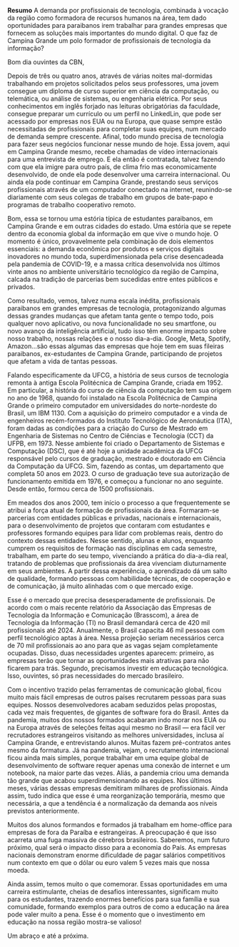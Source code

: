 
**Resumo**
A demanda por profissionais de tecnologia, combinada à vocação da região como formadora de recursos humanos na área, tem dado oportunidades para paraibanos irem trabalhar para grandes empresas que fornecem as soluções mais importantes do mundo digital. O que faz de Campina Grande um polo formador de profissionais de tecnologia da informação?




Bom dia ouvintes da CBN,


Depois de três ou quatro anos, através de várias noites mal-dormidas trabalhando em projetos solicitados pelos seus professores, uma jovem consegue um diploma de curso superior em ciência da computação, ou telemática, ou análise de sistemas, ou engenharia elétrica. 
Por seus conhecimentos em inglês forjado nas leituras obrigatórias da faculdade, consegue preparar um currículo ou um perfil no LinkedLin, que pode ser acessado por empresas nos EUA ou na Europa, que quase sempre estão necessitadas de profissionais para completar suas equipes, num mercado de demanda sempre crescente. 
Afinal, todo mundo precisa de tecnologia para fazer seus negócios funcionar nesse mundo de hoje. 
Essa jovem, aqui em Campina Grande mesmo, recebe chamadas de vídeo internacionais para uma entrevista de emprego. 
E ela então é contratada, talvez fazendo com que ela imigre para outro país, de clima frio mas economicamente desenvolvido, de onde ela pode desenvolver uma carreira internacional. 
Ou ainda ela pode continuar em Campina Grande, prestando seus serviços profissionais através de um computador conectado na internet, reunindo-se diariamente com seus colegas de trabalho em grupos de bate-papo e programas de trabalho cooperativo remoto.

Bom, essa se tornou uma estória típica de estudantes paraibanos, em Campina Grande e em outras cidades do estado. 
Uma estória que se repete dentro da economia global da informação em que vive o mundo hoje. 
O momento é único, provavelmente pela combinação de dois elementos essenciais: a demanda econômica por produtos e serviços digitais inovadores no mundo toda, superdimensionada pela crise desencadeada pela pandemia de COVID-19, e a massa crítica desenvolvida nos últimos vinte anos no ambiente universitário tecnológico da região de Campina, calcada na tradição de parcerias bem sucedidas entre entes públicos e privados. 

Como resultado, vemos, talvez numa escala inédita, profissionais paraibanos em grandes empresas de tecnologia, protagonizando algumas dessas grandes mudanças que afetam tanta gente o tempo todo, pois qualquer novo aplicativo, ou nova funcionalidade no seu smartfone, ou novo avanço da inteligência artificial, tudo isso têm enorme impacto sobre nosso trabalho, nossas relações e o nosso dia-a-dia.
Google, Meta, Spotify, Amazon...são essas algumas das empresas que hoje tem em suas fileiras paraibanos, ex-estudantes de Campina Grande, participando de projetos que afetam a vida de tantas pessoas. 

Falando especificamente da UFCG, a história de seus cursos de tecnologia remonta à antiga Escola Politécnica de Campina Grande, criada em 1952. 
Em particular, a história do curso de ciência da computação tem sua origem no ano de 1968, quando foi instalado na Escola Politécnica de Campina Grande o primeiro computador em universidades do norte-nordeste do Brasil, um IBM 1130.
Com a aquisição do primeiro computador e a vinda de engenheiros recém-formados do Instituto Tecnológico de Aeronáutica (ITA), foram dadas as condições para a criação do Curso de Mestrado em Engenharia de Sistemas no Centro de Ciências e Tecnologia (CCT) da UFPB, em 1973. 
Nesse ambiente foi criado o Departamento de Sistemas e Computação (DSC), que é até hoje a unidade acadêmica da UFCG responsável pelo cursos de graduação, mestrado e doutorado em Ciência da Computação da UFCG. Sim, fazendo as contas, um departamento que completa 50 anos em 2023.
O curso de graduação teve sua autorização de funcionamento emitida em 1976, e começou a funcionar no ano seguinte. Desde então, formou cerca de 1500 profissionais.

Em meados dos anos 2000, tem início o processo a que frequentemente se atribui a força atual de formação de profissionais da área. 
Formaram-se parcerias com entidades públicas e privadas, nacionais e internacionais, para o desenvolvimento de projetos que contaram com estudantes e professores formando equipes para lidar com problemas reais, dentro do contexto dessas entidades. 
Nesse sentido, alunas e alunos, enquanto cumprem os requisitos de formação nas disciplinas em cada semestre, trabalham, em parte do seu tempo, vivenciando a prática do dia-a-dia real, tratando de problemas que profissionais da área vivenciam diuturnamente em seus ambientes. 
A partir dessa experiência, o aprendizado dá um salto de qualidade, formando pessoas com habilidade técnicas, de cooperação e de comunicação, já muito alinhadas com o que mercado exige. 

Esse é o mercado que precisa desesperadamente de profissionais. 
De acordo com o mais recente relatório da Associação das Empresas de Tecnologia da Informação e Comunicação (Brasscom), a área de Tecnologia da Informação (TI) no Brasil demandará cerca de 420 mil profissionais até 2024. 
Anualmente, o Brasil capacita 46 mil pessoas com perfil tecnológico aptas à área.
Nessa projeção seriam necessários cerca de 70 mil profissionais ao ano para que as vagas sejam completamente ocupadas. 
Disso, duas necessidades urgentes aparecem: primeiro, as empresas terão que tornar as oportunidades mais atrativas para não ficarem para trás. Segundo, precisamos investir em educação tecnológica.
Isso, ouvintes, só pras necessidades do mercado brasileiro. 

Com o incentivo trazido pelas ferramentas de comunicação global, ficou muito mais fácil empresas de outros países recrutarem pessoas para suas equipes.
Nossos desenvolvedores acabam seduzidos pelas propostas, cada vez mais frequentes, de gigantes de software fora do Brasil. 
Antes da pandemia, muitos dos nossos formados acabaram indo morar nos EUA ou na Europa através de seleções feitas aqui mesmo no Brasil — era fácil ver recrutadores estrangeiros visitando as melhores universidades, inclusa aí Campina Grande, e entrevistando alunos. Muitas fazem pré-contratos antes mesmo da formatura. 
Já na pandemia, vejam, o recrutamento internacional ficou ainda mais simples, porque trabalhar em uma equipe global de desenvolvimento de software requer apenas uma conexão de internet e um notebook, na maior parte das vezes.
Aliás, a pandemia criou uma demanda tão grande que acabou superdimensionando as equipes. Nos últimos meses, várias dessas empresas demitiram milhares de profissionais. Ainda assim, tudo indica que esse é uma reorganização temporária, mesmo que necessária, a que a tendência é a normalização da demanda aos níveis previstos anteriormente.

Muitos dos alunos formandos e formados já trabalham em home-office para empresas de fora da Paraíba e estrangeiras. 
A preocupação é que isso acarreta uma fuga massiva de cérebros brasileiros. Saberemos, num futuro próximo, qual será o impacto disso para a economia do País. As empresas nacionais demonstram enorme dificuldade de pagar salários competitivos num contexto em que o dólar ou euro valem 5 vezes mais que nossa moeda.

Ainda assim, temos muito o que comemorar. Essas oportunidades em uma carreira estimulante, cheias de desafios interessantes, significam muito para os estudantes, trazendo enormes benefícios para sua família e sua comunidade, formando exemplos para outros de como a educação na área pode valer muito a pena. Esse é o momento que o investimento em educação na nossa região mostra-se valioso!

Um abraço e até a próxima.
